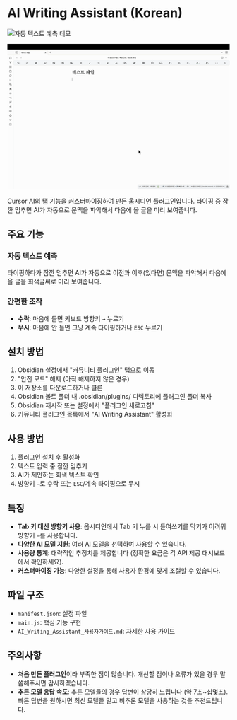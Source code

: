 # AI Writing Assistant (Korean)
![자동 텍스트 예측 데모](demo1.gif)

![사용법 데모](demo2.gif)

Cursor AI의 탭 기능을 커스터마이징하여 만든 옵시디언 플러그인입니다. 타이핑 중 잠깐 멈추면 AI가 자동으로 문맥을 파악해서 다음에 올 글을 미리 보여줍니다.

## 주요 기능

### 자동 텍스트 예측
타이핑하다가 잠깐 멈추면 AI가 자동으로 이전과 이후(있다면) 문맥을 파악해서 다음에 올 글을 회색글씨로 미리 보여줍니다.


### 간편한 조작
- **수락**: 마음에 들면 키보드 방향키 `→` 누르기
- **무시**: 마음에 안 들면 그냥 계속 타이핑하거나 `ESC` 누르기



## 설치 방법

1. Obsidian 설정에서 "커뮤니티 플러그인" 탭으로 이동
  2. "안전 모드" 해제 (아직 해제하지 않은 경우)
  3. 이 저장소를 다운로드하거나 클론
  4. Obsidian 볼트 폴더 내 .obsidian/plugins/ 디렉토리에 플러그인 폴더 복사
  5. Obsidian 재시작 또는 설정에서 "플러그인 새로고침"
  6. 커뮤니티 플러그인 목록에서 "AI Writing Assistant" 활성화

## 사용 방법

1. 플러그인 설치 후 활성화
2. 텍스트 입력 중 잠깐 멈추기
3. AI가 제안하는 회색 텍스트 확인
4. 방향키 `→`로 수락 또는 `ESC`/계속 타이핑으로 무시

## 특징

- **Tab 키 대신 방향키 사용**: 옵시디언에서 Tab 키 누를 시 들여쓰기를 막기가 어려워 방향키 `→`를 사용합니다.
- **다양한 AI 모델 지원**: 여러 AI 모델을 선택하여 사용할 수 있습니다.
- **사용량 통계**: 대략적인 추정치를 제공합니다 (정확한 요금은 각 API 제공 대시보드에서 확인하세요).
- **커스터마이징 가능**: 다양한 설정을 통해 사용자 환경에 맞게 조절할 수 있습니다.

## 파일 구조

- `manifest.json`: 설정 파일
- `main.js`: 핵심 기능 구현
- `AI_Writing_Assistant_사용자가이드.md`: 자세한 사용 가이드

## 주의사항

- **처음 만든 플러그인**이라 부족한 점이 많습니다. 개선할 점이나 오류가 있을 경우 말씀해주시면 감사하겠습니다.
- **추론 모델 응답 속도**: 추론 모델들의 경우 답변이 상당히 느립니다 (약 7초~십몇초). 빠른 답변을 원하시면 최신 모델들 말고 비추론 모델을 사용하는 것을 추천드립니다.

